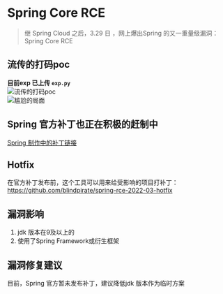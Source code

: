 # Spring Core RCE

> 继 Spring Cloud 之后，3.29 日 ，网上爆出Spring 的又一重量级漏洞：Spring Core RCE 

## 流传的打码poc
**目前exp 已上传 ```exp.py```**  
![流传的打码poc](images/poc.png)  
![尴尬的局面](images/img_1.png)

## Spring 官方补丁也正在积极的赶制中  
[Spring 制作中的补丁链接](https://github.com/spring-projects/spring-framework/commit/7f7fb58dd0dae86d22268a4b59ac7c72a6c22529)

## Hotfix

在官方补丁发布前，这个工具可以用来给受影响的项目打补丁：https://github.com/blindpirate/spring-rce-2022-03-hotfix

## 漏洞影响
1. jdk 版本在9及以上的
2. 使用了Spring Framework或衍生框架
## 漏洞修复建议
目前，Spring 官方暂未发布补丁，建议降低jdk 版本作为临时方案
